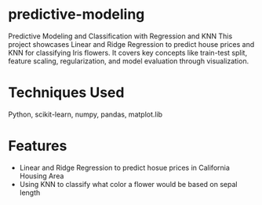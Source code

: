 # predictive-modeling
Predictive Modeling and Classification with Regression and KNN
This project showcases Linear and Ridge Regression to predict house prices and KNN for classifying Iris flowers. It covers key concepts like train-test split, feature scaling, regularization, and model evaluation through visualization.

# Techniques Used
Python, scikit-learn, numpy, pandas, matplot.lib

# Features
- Linear and Ridge Regression to predict hosue prices in California Housing Area
- Using KNN to classify what color a flower would be based on sepal length
